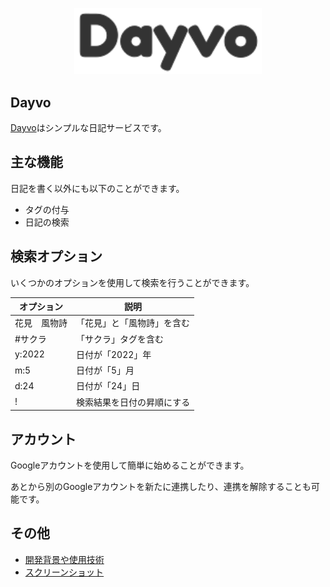 <p align="center"><a href="https://dayvo.me" target="_blank"><img src="src/public/img/logo.svg" width=300px></a></p>

## Dayvo
[Dayvo](https://dayvo.me)はシンプルな日記サービスです。

## 主な機能
日記を書く以外にも以下のことができます。

- タグの付与
- 日記の検索

## 検索オプション
いくつかのオプションを使用して検索を行うことができます。

|  オプション  |            説明            |
| ------------ | -------------------------- |
| 花見　風物詩 | 「花見」と「風物詩」を含む |
| #サクラ      | 「サクラ」タグを含む       |
| y:2022       | 日付が「2022」年           |
| m:5          | 日付が「5」月              |
| d:24         | 日付が「24」日             |
| !            | 検索結果を日付の昇順にする |

## アカウント
Googleアカウントを使用して簡単に始めることができます。

あとから別のGoogleアカウントを新たに連携したり、連携を解除することも可能です。

## その他
- [開発背景や使用技術](dev/dev.md)
- [スクリーンショット](dev/screenshots.md)
